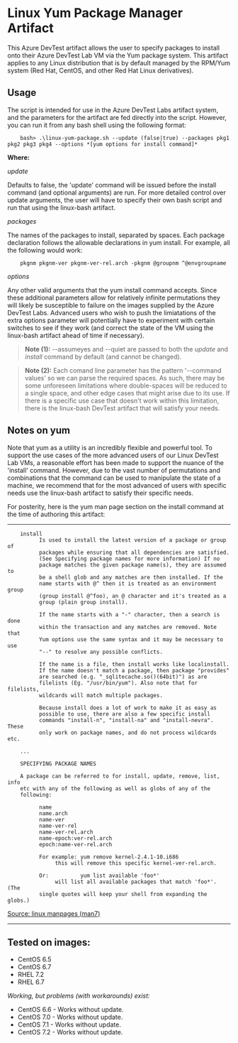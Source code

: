 # Linux Yum Package Manager Artifact
This Azure DevTest artifact allows the user to specify packages to install onto their Azure DevTest Lab VM
via the Yum package system. This artifact applies to any Linux distribution that is by default managed by 
the RPM/Yum system (Red Hat, CentOS, and other Red Hat Linux derivatives).

## Usage 
The script is intended for use in the Azure DevTest Labs artifact system, and the parameters for the artifact are fed directly
into the script. However, you can run it from any bash shell using the following format:

        bash> .\linux-yum-package.sh --update (false|true) --packages pkg1 pkg2 pkg3 pkg4 --options *[yum options for install command]*  

**Where:**

*update*

Defaults to false, the 'update' command will be issued before the install command (and optional arguments) are run. For more detailed
control over update arguments, the user will have to specify their own bash script and run that using the linux-bash artifact.

*packages*

The names of the packages to install, separated by spaces. Each package declaration follows the allowable declarations in yum
install. For example, all the following would work:

        pkgnm pkgnm-ver pkgnm-ver-rel.arch -pkgnm @groupnm ^@envgroupname
        
*options*

Any other valid arguments that the yum install command accepts. Since these additional parameters allow for relatively infinite permutations
they will likely be susceptible to failure on the images supplied by the Azure DevTest Labs. Advanced users who wish to push the limiatations
of the extra options parameter will potentially have to experiment with certain switches to see if they work (and correct the state of
the VM using the linux-bash artifact ahead of time if necessary).

> **Note (1):** --assumeyes and --quiet are passed to both the *update* and *install* command by default (and
> cannot be changed).  

> **Note (2):**
> Each comand line parameter has the pattern '--command values' so we can parse the required spaces. As such, there may be some unforeseen
> limitations where double-spaces will be reduced to a single space, and other edge cases that might arise due to its use. If there is a 
> specific use case that doesn't work within this limitation, there is the linux-bash DevTest artifact that will satisfy your needs.

## Notes on yum
Note that yum as a utility is an incredibly flexible and powerful tool. To support the use cases of the more advanced users of
our Linux DevTest Lab VMs, a reasonable effort has been made to support the nuance of the 'install' command. However, due to the vast number of 
permutations and combinations that the command can be used to manipulate the state of a machine, we recommend that for the most advanced
of users with specific needs use the linux-bash artifact to satisfy their specific needs.

For posterity, here is the yum man page section on the install command at the time of authoring this artifact:

---

        install
              Is used to install the latest version of a package or group of
              packages while ensuring that all dependencies are satisfied.
              (See Specifying package names for more information) If no
              package matches the given package name(s), they are assumed to
              be a shell glob and any matches are then installed. If the
              name starts with @^ then it is treated as an environment group
              (group install @^foo), an @ character and it's treated as a
              group (plain group install).

              If the name starts with a "-" character, then a search is done
              within the transaction and any matches are removed. Note that
              Yum options use the same syntax and it may be necessary to use
              "--" to resolve any possible conflicts.

              If the name is a file, then install works like localinstall.
              If the name doesn't match a package, then package "provides"
              are searched (e.g. "_sqlitecache.so()(64bit)") as are
              filelists (Eg. "/usr/bin/yum"). Also note that for filelists,
              wildcards will match multiple packages.

              Because install does a lot of work to make it as easy as
              possible to use, there are also a few specific install
              commands "install-n", "install-na" and "install-nevra". These
              only work on package names, and do not process wildcards etc.
        
        ...
        
        SPECIFYING PACKAGE NAMES

        A package can be referred to for install, update, remove, list, info
        etc with any of the following as well as globs of any of the
        following:

              name
              name.arch
              name-ver
              name-ver-rel
              name-ver-rel.arch
              name-epoch:ver-rel.arch
              epoch:name-ver-rel.arch

              For example: yum remove kernel-2.4.1-10.i686
                   this will remove this specific kernel-ver-rel.arch.

              Or:          yum list available 'foo*'
                   will list all available packages that match 'foo*'. (The
              single quotes will keep your shell from expanding the globs.)

[Source: linux manpages (man7)](http://man7.org/linux/man-pages/man8/yum.8.html)

---

## Tested on images:
 - CentOS 6.5
 - CentOS 6.7
 - RHEL 7.2
 - RHEL 6.7

*Working, but problems (with workarounds) exist:*    
 - CentOS 6.6 - Works without update.
 - CentOS 7.0 - Works without update.
 - CentOS 7.1 - Works without update.
 - CentOS 7.2 - Works without update.
